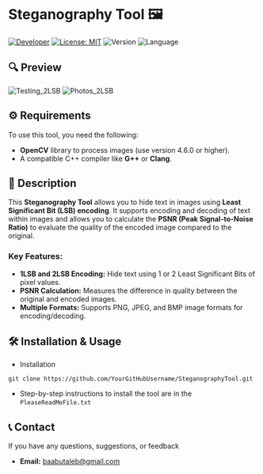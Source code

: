 # Steganography Tool 🖼️

[![Developer](https://img.shields.io/badge/Developer-Basilabt-crimson)](https://github.com/Basilabt)
[![License: MIT](https://img.shields.io/badge/License-MIT-yellow.svg)](https://github.com/Basilabt/Stegonography_Tool/blob/main/README.md)
![Version](https://img.shields.io/badge/version-1.1-brightgreen)
![Language](https://img.shields.io/badge/language-C++-blue)

## 🔍 Preview
![Testing_2LSB](https://github.com/user-attachments/assets/3394ed1a-510f-48ae-9e1d-0c41b919ef91)
![Photos_2LSB](https://github.com/user-attachments/assets/e457d269-5fb7-4506-802f-a953354dddff)


## ⚙️ Requirements
To use this tool, you need the following:
- **OpenCV** library to process images (use version 4.6.0 or higher).
- A compatible C++ compiler like **G++** or **Clang**.

## 📝 Description
This **Steganography Tool** allows you to hide text in images using **Least Significant Bit (LSB) encoding**. It supports encoding and decoding of text within images and allows you to calculate the **PSNR (Peak Signal-to-Noise Ratio)** to evaluate the quality of the encoded image compared to the original.

### Key Features:
- **1LSB and 2LSB Encoding:** Hide text using 1 or 2 Least Significant Bits of pixel values.
- **PSNR Calculation:** Measures the difference in quality between the original and encoded images.
- **Multiple Formats:** Supports PNG, JPEG, and BMP image formats for encoding/decoding.

## 🛠 Installation & Usage

- Installation
```
git clone https://github.com/YourGitHubUsername/SteganographyTool.git
```

 -  Step-by-step instructions to install the tool are in the `PleaseReadMeFile.txt`


## 📞 Contact
If you have any questions, suggestions, or feedback

- **Email:** [baabutaleb@gmail.com](mailto:baabutaleb@gmail.com)
